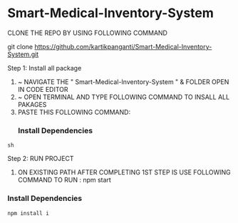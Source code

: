 # Smart-Medical-Inventory-System

CLONE THE REPO BY USING FOLLOWING COMMAND

git clone https://github.com/kartikpanganti/Smart-Medical-Inventory-System.git

Step 1: Install all package
  1) ~ NAVIGATE THE " Smart-Medical-Inventory-System " & FOLDER OPEN IN CODE EDITOR
  2) ~ OPEN TERMINAL AND TYPE FOLLOWING COMMAND TO INSALL ALL PAKAGES
  3) PASTE THIS FOLLOWING COMMAND:
     ### Install Dependencies
```sh ```

Step 2: RUN PROJECT

1) ON EXISTING PATH AFTER COMPLETING 1ST STEP IS USE FOLLOWING COMMAND TO RUN :
npm start

### Install Dependencies
```sh
npm install i


